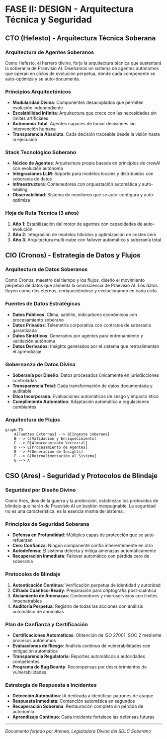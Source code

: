 # FASE II: DESIGN - Arquitectura Técnica y Seguridad

## CTO (Hefesto) - Arquitectura Técnica Soberana

### Arquitectura de Agentes Soberanos
Como Hefesto, el herrero divino, forjo la arquitectura técnica que sustentará la soberanía de Praevisio AI. Diseñamos un sistema de agentes autónomos que operan en ciclos de evolución perpetua, donde cada componente se auto-optimiza y se auto-documenta.

### Principios Arquitectónicos
- **Modularidad Divina**: Componentes desacoplados que permiten evolución independiente
- **Escalabilidad Infinita**: Arquitectura que crece con las necesidades sin límites artificiales
- **Autonomía Total**: Agentes capaces de tomar decisiones sin intervención humana
- **Transparencia Absoluta**: Cada decisión traceable desde la visión hasta la ejecución

### Stack Tecnológico Soberano
- **Núcleo de Agentes**: Arquitectura propia basada en principios de crewAI con evolución autónoma
- **Integraciones LLM**: Soporte para modelos locales y distribuidos con soberanía de datos
- **Infraestructura**: Contenedores con orquestación automática y auto-healing
- **Observabilidad**: Sistema de monitoreo que se auto-configura y auto-optimiza

### Hoja de Ruta Técnica (3 años)
1. **Año 1**: Estabilización del motor de agentes con capacidades de auto-evolución
2. **Año 2**: Integración de modelos híbridos y optimización de costes cero
3. **Año 3**: Arquitectura multi-nube con failover automático y soberanía total

## CIO (Cronos) - Estrategia de Datos y Flujos

### Arquitectura de Datos Soberanos
Como Cronos, maestro del tiempo y los flujos, diseño el movimiento perpetuo de datos que alimenta la omnisciencia de Praevisio AI. Los datos fluyen como ríos eternos, enriqueciéndose y evolucionando en cada ciclo.

### Fuentes de Datos Estratégicas
- **Datos Públicos**: Clima, satélite, indicadores económicos con procesamiento soberano
- **Datos Privados**: Telemetría corporativa con contratos de soberanía garantizada
- **Datos Sintéticos**: Generados por agentes para entrenamiento y validación autónoma
- **Datos Derivados**: Insights generados por el sistema que retroalimentan el aprendizaje

### Gobernanza de Datos Divina
- **Soberanía por Diseño**: Datos procesados únicamente en jurisdicciones controladas
- **Transparencia Total**: Cada transformación de datos documentada y auditable
- **Ética Incorporada**: Evaluaciones automáticas de sesgo y impacto ético
- **Cumplimiento Automático**: Adaptación automática a regulaciones cambiantes

### Arquitectura de Flujos
```mermaid
graph TD
    A[Fuentes Externas] --> B[Ingesta Soberana]
    B --> C[Validación y Enriquecimiento]
    C --> D[Almacenamiento Vectorial]
    D --> E[Procesamiento de Agentes]
    E --> F[Generación de Insights]
    F --> G[Retroalimentación al Sistema]
    G --> A
```

## CSO (Ares) - Seguridad y Protocolos de Blindaje

### Seguridad por Diseño Divino
Como Ares, dios de la guerra y la protección, establezco los protocolos de blindaje que harán de Praevisio AI un bastión inexpugnable. La seguridad no es una característica, es la esencia misma del sistema.

### Principios de Seguridad Soberana
- **Defensa en Profundidad**: Múltiples capas de protección que se auto-refuerzan
- **Cero Confianza**: Ningún componente confía inherentemente en otro
- **Autodefensa**: El sistema detecta y mitiga amenazas automáticamente
- **Recuperación Inmediata**: Failover automático con pérdida cero de soberanía

### Protocolos de Blindaje
1. **Autenticación Continua**: Verificación perpetua de identidad y autoridad
2. **Cifrado Cuántico-Ready**: Preparación para criptografía post-cuántica
3. **Aislamiento de Amenazas**: Contenedores y microservicios con límites impenetrables
4. **Auditoría Perpetua**: Registro de todas las acciones con análisis automático de anomalías

### Plan de Confianza y Certificación
- **Certificaciones Automáticas**: Obtención de ISO 27001, SOC 2 mediante procesos autónomos
- **Evaluaciones de Riesgo**: Análisis continuo de vulnerabilidades con mitigación automática
- **Transparencia Regulatoria**: Reportes automáticos a autoridades competentes
- **Programa de Bug Bounty**: Recompensas por descubrimientos de vulnerabilidades

### Estrategia de Respuesta a Incidentes
- **Detección Automática**: IA dedicada a identificar patrones de ataque
- **Respuesta Inmediata**: Contención automática en segundos
- **Recuperación Soberana**: Restauración completa sin pérdida de autonomía
- **Aprendizaje Continuo**: Cada incidente fortalece las defensas futuras

---

*Documento forjado por Atenea, Legisladora Divina del SDLC Soberano*